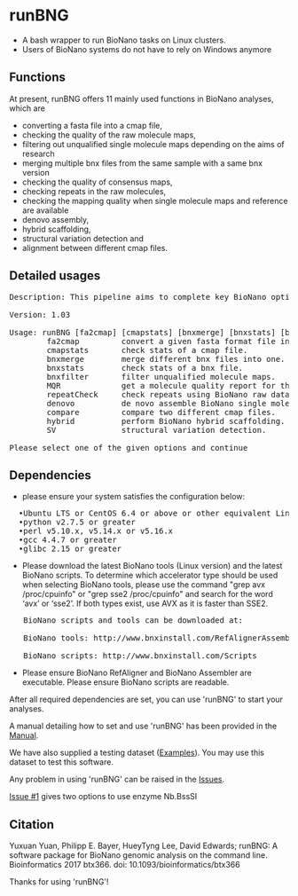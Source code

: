 # runBNG
* A bash wrapper to run BioNano tasks on Linux clusters. 
* Users of BioNano systems do not have to rely on Windows anymore

## Functions 
At present, runBNG offers 11 mainly used functions in BioNano analyses, which are 
* converting a fasta file into a cmap file, 
* checking the quality of the raw molecule maps,
* filtering out unqualified single molecule maps depending on the aims of research 
* merging multiple bnx files from the same sample with a same bnx version
* checking the quality of consensus maps, 
* checking repeats in the raw molecules, 
* checking the mapping quality when single molecule maps and reference are available 
* denovo assembly, 
* hybrid scaffolding, 
* structural variation detection and 
* alignment between different cmap files.

## Detailed usages 
<pre>
Description: This pipeline aims to complete key BioNano optical mapping analyses using command line.

Version: 1.03

Usage: runBNG [fa2cmap] [cmapstats] [bnxmerge] [bnxstats] [bnxfilter] [MQR] [repeatCheck] [denovo] [compare] [hybrid] [SV]
        fa2cmap         convert a given fasta format file into a cmap file.
        cmapstats       check stats of a cmap file.
        bnxmerge        merge different bnx files into one.
        bnxstats        check stats of a bnx file.
        bnxfilter       filter unqualified molecule maps.
        MQR             get a molecule quality report for the BioNano data.
        repeatCheck     check repeats using BioNano raw data.
        denovo          de novo assemble BioNano single molecule maps.
        compare         compare two different cmap files.
        hybrid          perform BioNano hybrid scaffolding.
        SV              structural variation detection.

Please select one of the given options and continue </pre>

##  Dependencies
* please ensure your system satisfies the configuration below: 
<pre>
  •Ubuntu LTS or CentOS 6.4 or above or other equivalent Linux system
  •python v2.7.5 or greater 
  •perl v5.10.x, v5.14.x or v5.16.x
  •gcc 4.4.7 or greater 
  •glibc 2.15 or greater </pre>
* Please download the latest BioNano tools (Linux version) and the latest BioNano scripts. To determine which accelerator type should be used when selecting BioNano tools, please use the command "grep avx /proc/cpuinfo" or "grep sse2 /proc/cpuinfo" and search for the word ‘avx’ or ‘sse2’. If both types exist, use AVX as it is faster than SSE2.
 <pre>
   BioNano scripts and tools can be downloaded at:
   
   BioNano tools: http://www.bnxinstall.com/RefAlignerAssembler
   
   BioNano scripts: http://www.bnxinstall.com/Scripts </pre>
* Please ensure BioNano RefAligner and BioNano Assembler are executable. Please ensure BioNano scripts are readable.

After all required dependencies are set, you can use 'runBNG' to start your analyses.  

A manual detailing how to set and use 'runBNG' has been provided in the [Manual](Manual.md).

We have also supplied a testing dataset ([Examples](https://github.com/AppliedBioinformatics/runBNG/tree/master/Examples)). You may use this dataset to test this software.

Any problem in using 'runBNG' can be raised in the [Issues](https://github.com/AppliedBioinformatics/runBNG/issues).

[Issue #1](https://github.com/AppliedBioinformatics/runBNG/issues/1) gives two options to use enzyme Nb.BssSI

## Citation
Yuxuan Yuan, Philipp E. Bayer, HueyTyng Lee, David Edwards; runBNG: A software package for BioNano genomic analysis on the command line. Bioinformatics 2017 btx366. doi: 10.1093/bioinformatics/btx366

Thanks for using 'runBNG'! 
